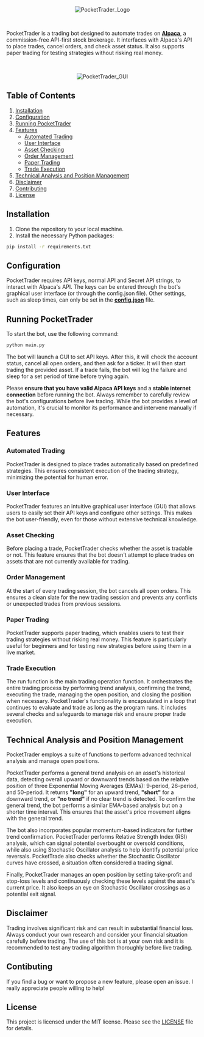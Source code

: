 <div align="center">
 
  <img src="https://github.com/redayzarra/PocketTrader/assets/113388793/fb6d1103-2ba2-4be9-aada-cc5e744374f2" alt="PocketTrader_Logo">
 
</div>


<br> <!-- This line adds a line break -->

PocketTrader is a trading bot designed to automate trades on [**Alpaca**](https://alpaca.markets/docs/python-sdk/getting_started.html#), a commission-free API-first stock brokerage. It interfaces with Alpaca's API to place trades, cancel orders, and check asset status. It also supports paper trading for testing strategies without risking real money.

<br> <!-- This line adds a line break -->

<div align="center">
 
  <img src="https://github.com/redayzarra/PocketTrader/assets/113388793/e53d6b17-b533-49a1-b884-3bcc52f0c4b7" alt="PocketTrader_GUI">

</div>

## Table of Contents

1. [Installation](#installation)
2. [Configuration](#configuration)
3. [Running PocketTrader](#running-pockettrader)
4. [Features](#features)
    - [Automated Trading](#automated-trading)
    - [User Interface](#user-interface)
    - [Asset Checking](#asset-checking)
    - [Order Management](#order-management)
    - [Paper Trading](#paper-trading)
    - [Trade Execution](#trade-execution)
5. [Technical Analysis and Position Management](#technical-analysis-and-position-management)
6. [Disclaimer](#disclaimer)
7. [Contributing](#contributing)
8. [License](#license)

## Installation

1. Clone the repository to your local machine.
2. Install the necessary Python packages:

```bash
pip install -r requirements.txt
```

## Configuration 

PocketTrader requires API keys, normal API and Secret API strings, to interact with Alpaca's API. The keys can be entered through the bot's graphical user interface (or through the config.json file). Other settings, such as sleep times, can only be set in the **[config.json](https://github.com/redayzarra/PocketTrader/blob/master/config.json)** file.

## Running PocketTrader

To start the bot, use the following command:

```bash
python main.py
```
The bot will launch a GUI to set API keys. After this, it will check the account status, cancel all open orders, and then ask for a ticker. It will then start trading the provided asset. If a trade fails, the bot will log the failure and sleep for a set period of time before trying again.

Please **ensure that you have valid Alpaca API keys** and a **stable internet connection** before running the bot. Always remember to carefully review the bot's configurations before live trading. While the bot provides a level of automation, it's crucial to monitor its performance and intervene manually if necessary.

## Features

### Automated Trading

PocketTrader is designed to place trades automatically based on predefined strategies. This ensures consistent execution of the trading strategy, minimizing the potential for human error.

### User Interface
PocketTrader features an intuitive graphical user interface (GUI) that allows users to easily set their API keys and configure other settings. This makes the bot user-friendly, even for those without extensive technical knowledge.

### Asset Checking
Before placing a trade, PocketTrader checks whether the asset is tradable or not. This feature ensures that the bot doesn't attempt to place trades on assets that are not currently available for trading.

### Order Management
At the start of every trading session, the bot cancels all open orders. This ensures a clean slate for the new trading session and prevents any conflicts or unexpected trades from previous sessions.

### Paper Trading
PocketTrader supports paper trading, which enables users to test their trading strategies without risking real money. This feature is particularly useful for beginners and for testing new strategies before using them in a live market.

### Trade Execution
The run function is the main trading operation function. It orchestrates the entire trading process by performing trend analysis, confirming the trend, executing the trade, managing the open position, and closing the position when necessary. PocketTrader's functionality is encapsulated in a loop that continues to evaluate and trade as long as the program runs. It includes several checks and safeguards to manage risk and ensure proper trade execution.

## Technical Analysis and Position Management

PocketTrader employs a suite of functions to perform advanced technical analysis and manage open positions.

PocketTrader performs a general trend analysis on an asset's historical data, detecting overall upward or downward trends based on the relative position of three Exponential Moving Averages (EMAs): 9-period, 26-period, and 50-period. It returns **"long"** for an upward trend, **"short"** for a downward trend, or **"no trend"** if no clear trend is detected. To confirm the general trend, the bot performs a similar EMA-based analysis but on a shorter time interval. This ensures that the asset's price movement aligns with the general trend.

The bot also incorporates popular momentum-based indicators for further trend confirmation. PocketTrader performs Relative Strength Index (RSI) analysis, which can signal potential overbought or oversold conditions, while also using Stochastic Oscillator analysis to help identify potential price reversals. PocketTrade also checks whether the Stochastic Oscillator curves have crossed, a situation often considered a trading signal.

Finally, PocketTrader manages an open position by setting take-profit and stop-loss levels and continuously checking these levels against the asset's current price. It also keeps an eye on Stochastic Oscillator crossings as a potential exit signal.

## Disclaimer

Trading involves significant risk and can result in substantial financial loss. Always conduct your own research and consider your financial situation carefully before trading. The use of this bot is at your own risk and it is recommended to test any trading algorithm thoroughly before live trading.

## Contibuting

If you find a bug or want to propose a new feature, please open an issue. I really appreciate people willing to help!

## License

This project is licensed under the MIT license. Please see the [LICENSE](https://github.com/redayzarra/PocketTrader/blob/master/LICENSE) file for details.
